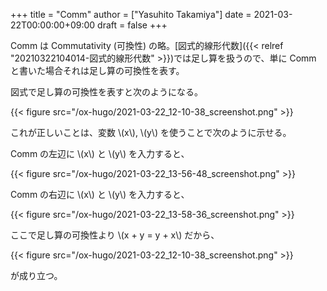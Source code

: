 +++
title = "Comm"
author = ["Yasuhito Takamiya"]
date = 2021-03-22T00:00:00+09:00
draft = false
+++

Comm は Commutativity (可換性) の略。[図式的線形代数]({{< relref "20210322104014-図式的線形代数" >}})では足し算を扱うので、単に Comm と書いた場合それは足し算の可換性を表す。

図式で足し算の可換性を表すと次のようになる。

{{< figure src="/ox-hugo/2021-03-22_12-10-38_screenshot.png" >}}

これが正しいことは、変数 \\(x\\), \\(y\\) を使うことで次のように示せる。

Comm の左辺に \\(x\\) と \\(y\\) を入力すると、

{{< figure src="/ox-hugo/2021-03-22_13-56-48_screenshot.png" >}}

Comm の右辺に \\(x\\) と \\(y\\) を入力すると、

{{< figure src="/ox-hugo/2021-03-22_13-58-36_screenshot.png" >}}

ここで足し算の可換性より \\(x + y = y + x\\) だから、

{{< figure src="/ox-hugo/2021-03-22_12-10-38_screenshot.png" >}}

が成り立つ。
